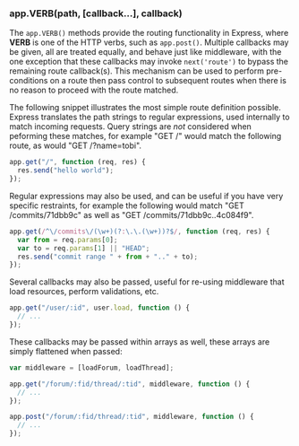 <h3 id='app.VERB'>app.VERB(path, [callback...], callback)</h3>

The `app.VERB()` methods provide the routing functionality
in Express, where <strong>VERB</strong> is one of the HTTP verbs, such
as `app.post()`. Multiple callbacks may be given, all are treated
equally, and behave just like middleware, with the one exception that
these callbacks may invoke `next('route')` to bypass the
remaining route callback(s). This mechanism can be used to perform pre-conditions
on a route then pass control to subsequent routes when there is no reason to proceed
with the route matched.

The following snippet illustrates the most simple route definition possible. Express
translates the path strings to regular expressions, used internally to match incoming requests.
Query strings are <em>not</em> considered when peforming these matches, for example "GET /"
would match the following route, as would "GET /?name=tobi".

```js
app.get("/", function (req, res) {
  res.send("hello world");
});
```

Regular expressions may also be used, and can be useful
if you have very specific restraints, for example the following
would match "GET /commits/71dbb9c" as well as "GET /commits/71dbb9c..4c084f9".

```js
app.get(/^\/commits\/(\w+)(?:\.\.(\w+))?$/, function (req, res) {
  var from = req.params[0];
  var to = req.params[1] || "HEAD";
  res.send("commit range " + from + ".." + to);
});
```

Several callbacks may also be passed, useful for re-using middleware
that load resources, perform validations, etc.

```js
app.get("/user/:id", user.load, function () {
  // ...
});
```

These callbacks may be passed within arrays as well, these arrays are
simply flattened when passed:

```js
var middleware = [loadForum, loadThread];

app.get("/forum/:fid/thread/:tid", middleware, function () {
  // ...
});

app.post("/forum/:fid/thread/:tid", middleware, function () {
  // ...
});
```
